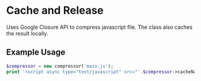 Cache and Release
=================

Uses Google Closure API to compress javascript file.  The class also caches the result locally.


## Example Usage

```php
$compressor = new compressor('main.js');
print '<script async type="text/javascript" src="'.$compressor->cacheName.'"></script>';
```
